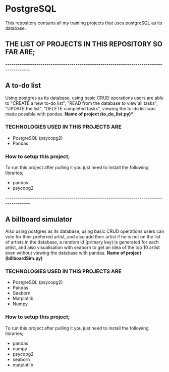 # PostgreSQL
This repository contains all my training projects that uses postgreSQL as its database.

## THE LIST OF PROJECTS IN THIS REPOSITORY SO FAR ARE;
<b>----------------------------------------------------------------------------------------</b>
<h2>A to-do list</h2>Using postgres as its database, using basic CRUD operations users are able to "CREATE a new to-do list", "READ from the database to view all tasks", "UPDATE the list", "DELETE completed tasks", viewing the to-do list was made possible with pandas. <b>Name of project (to_do_list.py)*</b>

### TECHNOLOGIES USED IN THIS PROJECTS ARE
* PostgreSQL (psycopg2)
* Pandas

### How to setup this project;
To run this project after pulling it you just need to install the following libraries;
* pandas
* psycopg2

<b>----------------------------------------------------------------------------------------</b>
<h2>A billboard simulator</h2>Also using postgres as its database, using basic CRUD operations users can vote for their preferred artist, and also add their artist if he is not on the list of artists in the database, a random id (primary key) is generated for each artist, and also visualisation with seaborn to get an idea of the top 10 artist even without viewing the database with pandas. <b>Name of project (billboardSim.py)</b>

### TECHNOLOGIES USED IN THIS PROJECTS ARE
* PostgreSQL (psycopg2)
* Pandas
* Seaborn
* Matplotlib
* Numpy

### How to setup this project;
To run this project after pulling it you just need to install the following libraries;
* pandas
* numpy
* psycopg2
* seaborn
* matplotlib
